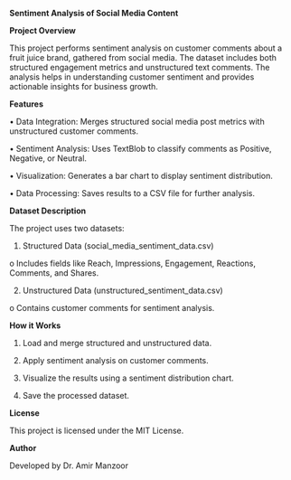 **Sentiment Analysis of Social Media Content**

**Project Overview**

This project performs sentiment analysis on customer comments about a fruit juice brand, gathered from social media. The dataset includes both structured engagement metrics and unstructured text comments. The analysis helps in understanding customer sentiment and provides actionable insights for business growth.

**Features**

•	Data Integration: Merges structured social media post metrics with unstructured customer comments.

•	Sentiment Analysis: Uses TextBlob to classify comments as Positive, Negative, or Neutral.

•	Visualization: Generates a bar chart to display sentiment distribution.

•	Data Processing: Saves results to a CSV file for further analysis.

**Dataset Description**

The project uses two datasets:

1.	Structured Data (social_media_sentiment_data.csv)

o	Includes fields like Reach, Impressions, Engagement, Reactions, Comments, and Shares.

2.	Unstructured Data (unstructured_sentiment_data.csv)

o	Contains customer comments for sentiment analysis.

**How it Works**

1.	Load and merge structured and unstructured data.

2.	Apply sentiment analysis on customer comments.

3.	Visualize the results using a sentiment distribution chart.

4.	Save the processed dataset.

**License**

This project is licensed under the MIT License.

**Author**

Developed by Dr. Amir Manzoor
